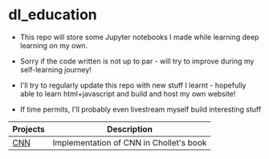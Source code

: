 # dl_education

- This repo will store some Jupyter notebooks I made while learning deep learning on my own. 

- Sorry if the code written is not up to par - will try to improve during my self-learning journey!

- I'll try to regularly update this repo with new stuff I learnt - hopefully able to learn html+javascript and build and host my own website!

- If time permits, I'll probably even livestream myself build interesting stuff 

| Projects|Description|
| ------ |---------|
| [CNN](chollet_book_pytorch.ipynb) | Implementation of CNN in Chollet's book|

